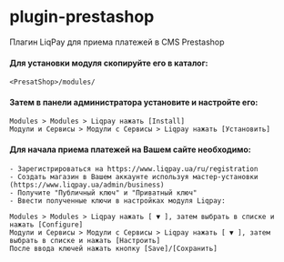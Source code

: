 plugin-prestashop
=================

Плагин LiqPay для приема платежей в CMS Prestashop


#### Для установки модуля скопируйте его в каталог: ####

```
<PresatShop>/modules/
```

#### Затем в панели администратора установите и настройте его: ####

```
Modules > Modules > Liqpay нажать [Install]
Модули и Сервисы > Модули с Сервисы > Liqpay нажать [Установить]
```


#### Для начала приема платежей на Вашем сайте необходимо: ####
    - Зарегистрироваться на https://www.liqpay.ua/ru/registration
    - Создать магазин в Вашем аккаунте используя мастер-установки (https://www.liqpay.ua/admin/business)
    - Получите "Публичный ключ" и "Приватный ключ"
    - Ввести полученные ключи в настройках модуля Liqpay:
```
Modules > Modules > Liqpay нажать [ ▼ ], затем выбрать в списке и нажать [Configure]
Модули и Сервисы > Модули с Сервисы > Liqpay нажать [ ▼ ], затем выбрать в списке и нажать [Настроить]
После ввода ключей нажать кнопку [Save]/[Сохранить]
```
